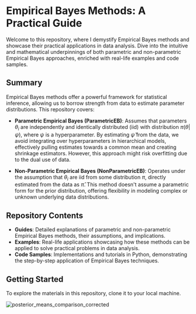 # Empirical Bayes Methods: A Practical Guide

Welcome to this repository, where I demystify Empirical Bayes methods and showcase their practical applications in data analysis. Dive into the intuitive and mathematical underpinnings of both parametric and non-parametric Empirical Bayes approaches, enriched with real-life examples and code samples.

## Summary

Empirical Bayes methods offer a powerful framework for statistical inference, allowing us to borrow strength from data to estimate parameter distributions. This repository covers:

- **Parametric Empirical Bayes (ParametricEB)**: Assumes that parameters $\theta_i$ are independently and identically distributed (iid) with distribution $\pi(\theta|\psi)$, where $\psi$ is a hyperparameter. By estimating $\hat{\psi}$ from the data, we avoid integrating over hyperparameters in hierarchical models, effectively pulling estimates towards a common mean and creating shrinkage estimators. However, this approach might risk overfitting due to the dual use of data.

- **Non-Parametric Empirical Bayes (NonParametricEB)**: Operates under the assumption that $\theta_i$ are iid from some distribution $\pi$, directly estimated from the data as $\hat{\pi}$. This method doesn't assume a parametric form for the prior distribution, offering flexibility in modeling complex or unknown underlying data distributions.

## Repository Contents

- **Guides**: Detailed explanations of parametric and non-parametric Empirical Bayes methods, their assumptions, and implications.
- **Examples**: Real-life applications showcasing how these methods can be applied to solve practical problems in data analysis.
- **Code Samples**: Implementations and tutorials in Python, demonstrating the step-by-step application of Empirical Bayes techniques.

## Getting Started

To explore the materials in this repository, clone it to your local machine.

![posterior_means_comparison_corrected](https://github.com/andrewrobson3000/FromTheoryToPractice_EmpiricalBayes/assets/87878168/5cac4148-bb0b-4e9b-8d97-addce19e52b9)
